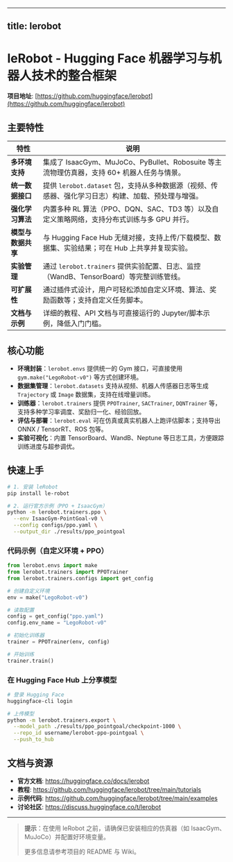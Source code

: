
---
title: lerobot
---


# leRobot - Hugging Face 机器学习与机器人技术的整合框架

**项目地址**: [https://github.com/huggingface/lerobot](https://github.com/huggingface/lerobot)

## 主要特性

| 特性 | 说明 |
|------|------|
| **多环境支持** | 集成了 IsaacGym、MuJoCo、PyBullet、Robosuite 等主流物理仿真器，支持 60+ 机器人任务与情景。 |
| **统一数据接口** | 提供 `lerobot.dataset` 包，支持从多种数据源（视频、传感器、强化学习日志）构建、加载、预处理与增强。 |
| **强化学习算法** | 内置多种 RL 算法（PPO、DQN、SAC、TD3 等）以及自定义策略网络，支持分布式训练与多 GPU 并行。 |
| **模型与数据共享** | 与 Hugging Face Hub 无缝对接，支持上传/下载模型、数据集、实验结果；可在 Hub 上共享并复现实验。 |
| **实验管理** | 通过 `lerobot.trainers` 提供实验配置、日志、监控（WandB、TensorBoard）等完整训练管线。 |
| **可扩展性** | 通过插件式设计，用户可轻松添加自定义环境、算法、奖励函数等；支持自定义任务脚本。 |
| **文档与示例** | 详细的教程、API 文档与可直接运行的 Jupyter/脚本示例，降低入门门槛。 |

## 核心功能

- **环境封装**：`lerobot.envs` 提供统一的 Gym 接口，可直接使用 `gym.make("LegoRobot-v0")` 等方式创建环境。  
- **数据集管理**：`lerobot.datasets` 支持从视频、机器人传感器日志等生成 `Trajectory` 或 `Image` 数据集，支持在线增量训练。  
- **训练器**：`lerobot.trainers` 提供 `PPOTrainer`, `SACTrainer`, `DQNTrainer` 等，支持多种学习率调度、奖励归一化、经验回放。  
- **评估与部署**：`lerobot.eval` 可在仿真或真实机器人上跑评估脚本；支持导出 ONNX / TensorRT、ROS 包等。  
- **实验可视化**：内置 TensorBoard、WandB、Neptune 等日志工具，方便跟踪训练进度与超参调优。  

## 快速上手

```bash
# 1. 安装 leRobot
pip install le-robot

# 2. 运行官方示例（PPO + IsaacGym）
python -m lerobot.trainers.ppo \
  --env IsaacGym-PointGoal-v0 \
  --config configs/ppo.yaml \
  --output_dir ./results/ppo_pointgoal
```

### 代码示例（自定义环境 + PPO）

```python
from lerobot.envs import make
from lerobot.trainers import PPOTrainer
from lerobot.trainers.configs import get_config

# 创建自定义环境
env = make("LegoRobot-v0")

# 读取配置
config = get_config("ppo.yaml")
config.env_name = "LegoRobot-v0"

# 初始化训练器
trainer = PPOTrainer(env, config)

# 开始训练
trainer.train()
```

### 在 Hugging Face Hub 上分享模型

```bash
# 登录 Hugging Face
huggingface-cli login

# 上传模型
python -m lerobot.trainers.export \
  --model_path ./results/ppo_pointgoal/checkpoint-1000 \
  --repo_id username/lerobot-ppo-pointgoal \
  --push_to_hub
```

## 文档与资源

- **官方文档**: https://huggingface.co/docs/lerobot  
- **教程**: https://github.com/huggingface/lerobot/tree/main/tutorials  
- **示例代码**: https://github.com/huggingface/lerobot/tree/main/examples  
- **讨论社区**: https://discuss.huggingface.co/t/lerobot

---

> **提示**：在使用 leRobot 之前，请确保已安装相应的仿真器（如 IsaacGym、MuJoCo）并配置好环境变量。  
> 
> 更多信息请参考项目的 README 与 Wiki。